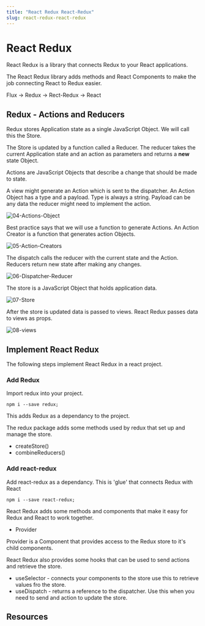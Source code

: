 ```yaml
---
title: "React Redux React-Redux"
slug: react-redux-react-redux
---
```


# React Redux

React Redux is a library that connects Redux to your React 
applications. 

The React Redux library adds methods and React Components to 
make the job connecting React to Redux easier. 

Flux -> Redux -> Rect-Redux -> React

## Redux - Actions and Reducers

Redux stores Application state as a single JavaScript Object. We will 
call this the Store. 

The Store is updated by a function called a Reducer. The reducer 
takes the current Application state and an action as parameters
and returns a **new** state Object. 

Actions are JavaScript Objects that describe a change that should be 
made to state. 

A view might generate an Action which is sent to the dispatcher.
An Action Object has a type and a payload. Type is always a 
string. Payload can be any data the reducer might need to 
implement the action. 

![04-Actions-Object](./assets/04-Actions-Object.png)

Best practice says that we will use a function to generate Actions. 
An Action Creator is a function that generates action Objects. 

![05-Action-Creators](./assets/05-Action-Creators.png)

The dispatch calls the reducer with the current state and the Action. 
Reducers return new state after making any changes. 

![06-Dispatcher-Reducer](./assets/06-Dispatcher-Reducer.png)

The store is a JavaScript Object that holds application data. 

![07-Store](./assets/07-Store.png)

After the store is updated data is passed to views. React Redux 
passes data to views as props. 

![08-views](./assets/08-views.png)

## Implement React Redux

The following steps implement React Redux in a react project. 

### Add Redux

Import redux into your project. 

`npm i --save redux;`

This adds Redux as a dependancy to the project.

The redux package adds some methods used by redux that set up and manage the store. 

- createStore()
- combineReducers()

### Add react-redux 

Add react-redux as a dependancy. This is 'glue' that connects
Redux with React

`npm i --save react-redux;`

React Redux adds some methods and components that make it easy for Redux and React to work together. 

- Provider

Provider is a Component that provides access to the Redux store to 
it's child components. 

React Redux also provides some hooks that can be used to send actions and retrieve the store.

- useSelector - connects your components to the store use this to retrieve values fro the store. 
- useDispatch - returns a reference to the dispatcher. Use this when you need to send and action to update the store. 

## Resources

